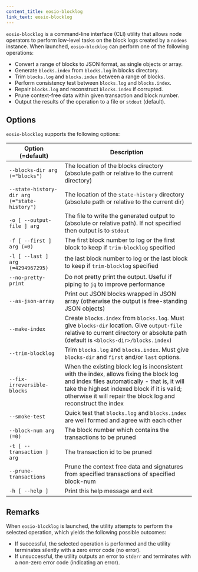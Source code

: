 ```yaml
---
content_title: eosio-blocklog
link_text: eosio-blocklog
---
```


`eosio-blocklog` is a command-line interface (CLI) utility that allows node operators to perform low-level tasks on the block logs created by a `nodeos` instance. When launched, `eosio-blocklog` can perform one of the following operations:

* Convert a range of blocks to JSON format, as single objects or array.
* Generate `blocks.index` from `blocks.log` in blocks directory.
* Trim `blocks.log` and `blocks.index` between a range of blocks.
* Perform consistency test between `blocks.log` and `blocks.index`.
* Repair `blocks.log` and reconstruct `blocks.index` if corrupted.
* Prune context-free data within given transaction and block number.
* Output the results of the operation to a file or `stdout` (default).

## Options

`eosio-blocklog` supports the following options:

Option (=default) | Description
-|-
`--blocks-dir arg (="blocks")` | The location of the blocks directory (absolute path or relative to the current directory)
`--state-history-dir arg (="state-history")` | The location of the `state-history` directory (absolute path or relative to the current dir)
`-o [ --output-file ] arg` | The file to write the generated output to (absolute or relative path). If not specified then output is to `stdout`
`-f [ --first ] arg (=0)` | The first block number to log or the first block to keep if `trim-blocklog` specified
`-l [ --last ] arg (=4294967295)` | the last block number to log or the last block to keep if `trim-blocklog` specified
`--no-pretty-print` | Do not pretty print the output. Useful if piping to `jq` to improve performance
`--as-json-array` | Print out JSON blocks wrapped in JSON array (otherwise the output is free-standing JSON objects)
`--make-index` | Create `blocks.index` from `blocks.log`. Must give `blocks-dir` location. Give `output-file` relative to current directory or absolute path (default is `<blocks-dir>/blocks.index`)
`--trim-blocklog` | Trim `blocks.log` and `blocks.index`. Must give `blocks-dir` and `first` and/or `last` options.
`--fix-irreversible-blocks` | When the existing block log is inconsistent with the index, allows fixing the block log and index files automatically - that is, it will take the highest indexed block if it is valid; otherwise it will repair the block log and reconstruct the index
`--smoke-test` | Quick test that `blocks.log` and `blocks.index` are well formed and agree with each other
`--block-num arg (=0)` | The block number which contains the transactions to be pruned
`-t [ --transaction ] arg` | The transaction id to be pruned
`--prune-transactions` | Prune the context free data and signatures from specified transactions of specified block-num
`-h [ --help ]` | Print this help message and exit

## Remarks

When `eosio-blocklog` is launched, the utility attempts to perform the selected operation, which yields the following possible outcomes:
* If successful, the selected operation is performed and the utility terminates silently with a zero error code (no error).
* If unsuccessful, the utility outputs an error to `stderr` and terminates with a non-zero error code (indicating an error).

